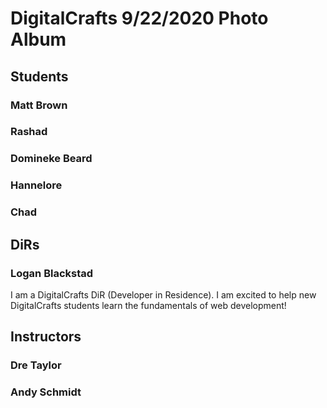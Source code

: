 # DigitalCrafts 9/22/2020 Photo Album

## Students

### Matt Brown

### Rashad

### Domineke Beard

### Hannelore

### Chad 

## DiRs

### Logan Blackstad

I am a DigitalCrafts DiR (Developer in Residence).  I am excited to help new DigitalCrafts students learn the fundamentals of web development!

## Instructors

### Dre Taylor

### Andy Schmidt
